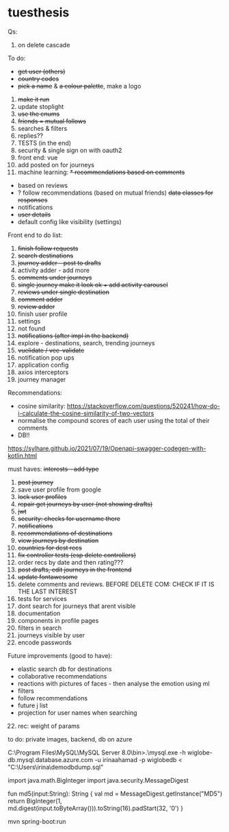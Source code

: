 # tuesthesis

Qs:
1. on delete cascade

To do:
* ~~get user (others)~~
* ~~country codes~~
* ~~pick a name~~ & ~~a colour palette~~, make a logo
1. ~~make it run~~
2. update stoplight
3. ~~use the enums~~
4. ~~friends = mutual follows~~
5. searches & filters
6. replies??
7. TESTS (in the end)
8. security & single sign on with oauth2
9. front end: vue
10. add posted on for journeys
11. machine learning:
~~* recommendations based on comments~~
* based on reviews
* ? follow recommendations (based on mutual friends)
~~data classes for responses~~
* notifications
* ~~user details~~
* default config like visibility (settings)

Front end to do list:
1. ~~finish follow requests~~
2. ~~search destinations~~
3. ~~journey adder - post to drafts~~
4. activity adder - add more
5. ~~comments under journeys~~
6. ~~single journey make it look ok + add activity carousel~~
7. ~~reviews under single destination~~
8. ~~comment adder~~
9. ~~review adder~~
10. finish user profile
11. settings
12. not found
13. ~~notifications (after impl in the backend)~~
14. explore - destinations, search, trending journeys
15. ~~vuelidate / vee-validate~~
16. notification pop ups
17. application config
18. axios interceptors
19. journey manager

Recommendations:
* cosine similarity: https://stackoverflow.com/questions/520241/how-do-i-calculate-the-cosine-similarity-of-two-vectors
* normalise the compound scores of each user using the total of their comments
* DB!!

https://sylhare.github.io/2021/07/19/Openapi-swagger-codegen-with-kotlin.html

must haves:
~~interests - add type~~
1. ~~post journey~~
2. save user profile from google
3. ~~lock user profiles~~
4. ~~repair get journeys by user (not showing drafts)~~
5. ~~jwt~~
6. ~~security: checks for username there~~
7. ~~notifications~~
8. ~~recommendations of destinations~~
9. ~~view journeys by destination~~
10. ~~countries for dest recs~~
11. ~~fix controller tests (esp delete controllers)~~
12. order recs by date and then rating???
13. ~~post drafts, edit journeys in the frontend~~
14. ~~update fontawesome~~
15. delete comments and reviews. BEFORE DELETE COM: CHECK IF IT IS THE LAST INTEREST
16. tests for services
17. dont search for journeys that arent visible
18. documentation
19. components in profile pages
20. filters in search
21. journeys visible by user
22. encode passwords

Future improvements (good to have):
* elastic search db for destinations
* collaborative recommendations
* reactions with pictures of faces - then analyse the emotion using ml
* filters
* follow recommendations
* future j list
* projection for user names when searching
22. rec: weight of params

to do:
private images, backend, db on azure

  C:\Program Files\MySQL\MySQL Server 8.0\bin>.\mysql.exe -h wiglobe-db.mysql.database.azure.com -u irinaahamad -p wiglobedb < "C:\\Users\\irina\\demodbdump.sql"

import java.math.BigInteger
import java.security.MessageDigest

fun md5(input:String): String {
val md = MessageDigest.getInstance("MD5")
return BigInteger(1, md.digest(input.toByteArray())).toString(16).padStart(32, '0')
}

mvn spring-boot:run